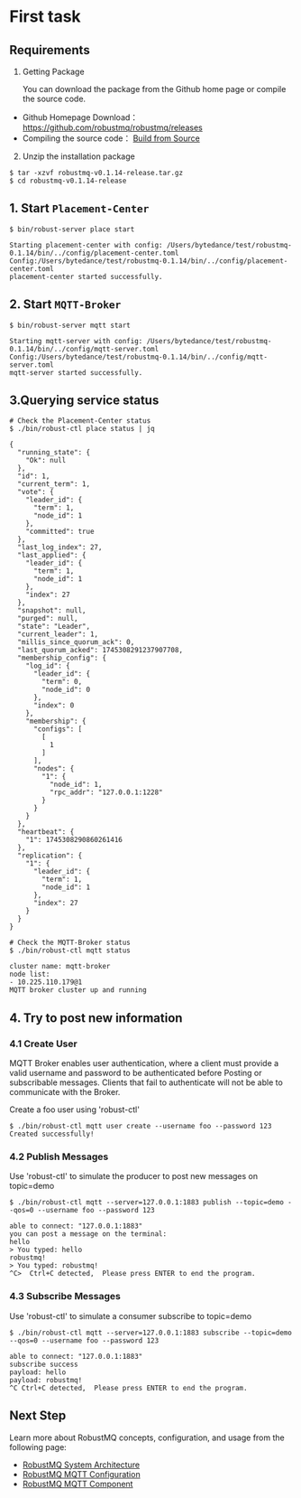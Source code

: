 # First task

## Requirements
1. Getting Package

   You can download the package from the Github home page or compile the source code.

- Github Homepage Download： https://github.com/robustmq/robustmq/releases
- Compiling the source code： [Build from Source](./Build.md)

2. Unzip the installation package

```shell
$ tar -xzvf robustmq-v0.1.14-release.tar.gz
$ cd robustmq-v0.1.14-release
```


## 1. Start `Placement-Center` 
```shell
$ bin/robust-server place start

Starting placement-center with config: /Users/bytedance/test/robustmq-0.1.14/bin/../config/placement-center.toml
Config:/Users/bytedance/test/robustmq-0.1.14/bin/../config/placement-center.toml
placement-center started successfully.
```

## 2. Start `MQTT-Broker` 
```shell
$ bin/robust-server mqtt start

Starting mqtt-server with config: /Users/bytedance/test/robustmq-0.1.14/bin/../config/mqtt-server.toml
Config:/Users/bytedance/test/robustmq-0.1.14/bin/../config/mqtt-server.toml
mqtt-server started successfully.
```

## 3.Querying service status
```shell
# Check the Placement-Center status
$ ./bin/robust-ctl place status | jq

{
  "running_state": {
    "Ok": null
  },
  "id": 1,
  "current_term": 1,
  "vote": {
    "leader_id": {
      "term": 1,
      "node_id": 1
    },
    "committed": true
  },
  "last_log_index": 27,
  "last_applied": {
    "leader_id": {
      "term": 1,
      "node_id": 1
    },
    "index": 27
  },
  "snapshot": null,
  "purged": null,
  "state": "Leader",
  "current_leader": 1,
  "millis_since_quorum_ack": 0,
  "last_quorum_acked": 1745308291237907708,
  "membership_config": {
    "log_id": {
      "leader_id": {
        "term": 0,
        "node_id": 0
      },
      "index": 0
    },
    "membership": {
      "configs": [
        [
          1
        ]
      ],
      "nodes": {
        "1": {
          "node_id": 1,
          "rpc_addr": "127.0.0.1:1228"
        }
      }
    }
  },
  "heartbeat": {
    "1": 1745308290860261416
  },
  "replication": {
    "1": {
      "leader_id": {
        "term": 1,
        "node_id": 1
      },
      "index": 27
    }
  }
}

# Check the MQTT-Broker status
$ ./bin/robust-ctl mqtt status

cluster name: mqtt-broker
node list:
- 10.225.110.179@1
MQTT broker cluster up and running
```

## 4. Try to post new information

### 4.1 Create User
MQTT Broker enables user authentication, where a client must provide a valid username and password to be authenticated before Posting or subscribable messages. Clients that fail to authenticate will not be able to communicate with the Broker.

Create a foo user using 'robust-ctl'
```shell
$ ./bin/robust-ctl mqtt user create --username foo --password 123
Created successfully!
```

### 4.2  Publish Messages
Use 'robust-ctl' to simulate the producer to post new messages on topic=demo


```shell
$ ./bin/robust-ctl mqtt --server=127.0.0.1:1883 publish --topic=demo --qos=0 --username foo --password 123

able to connect: "127.0.0.1:1883"
you can post a message on the terminal:
hello
> You typed: hello
robustmq!
> You typed: robustmq!
^C>  Ctrl+C detected,  Please press ENTER to end the program.
```

### 4.3 Subscribe Messages
Use 'robust-ctl' to simulate a consumer subscribe to topic=demo


```shell
$ ./bin/robust-ctl mqtt --server=127.0.0.1:1883 subscribe --topic=demo --qos=0 --username foo --password 123

able to connect: "127.0.0.1:1883"
subscribe success
payload: hello
payload: robustmq!
^C Ctrl+C detected,  Please press ENTER to end the program.
```

## Next Step

Learn more about RobustMQ concepts, configuration, and usage from the following page:
* [RobustMQ System Architecture](../../Architect/Overview.md)
* [RobustMQ MQTT Configuration](../../Configuration/MQTT.md)
* [RobustMQ MQTT Component](../../RobustMQ-MQTT/Overview.md)
